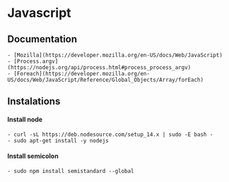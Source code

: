 # Javascript

## Documentation
    - [Mozilla](https://developer.mozilla.org/en-US/docs/Web/JavaScript)
    - [Process.argv](https://nodejs.org/api/process.html#process_process_argv)
    - [Foreach](https://developer.mozilla.org/en-US/docs/Web/JavaScript/Reference/Global_Objects/Array/forEach)

## Instalations

#### Install node
    - curl -sL https://deb.nodesource.com/setup_14.x | sudo -E bash -
    - sudo apt-get install -y nodejs
#### Install semicolon
    - sudo npm install semistandard --global